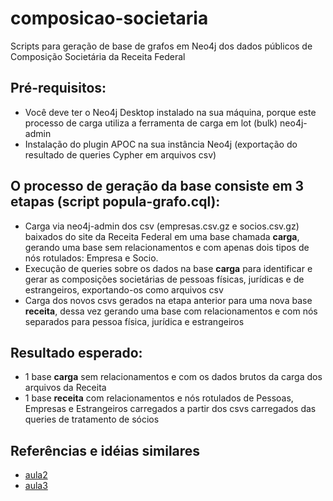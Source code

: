 # composicao-societaria
Scripts para geração de base de grafos em Neo4j dos dados públicos de Composição Societária da Receita Federal

## Pré-requisitos:
- Você deve ter o Neo4j Desktop instalado na sua máquina, porque este processo de carga utiliza a ferramenta de carga em lot (bulk) neo4j-admin
- Instalação do plugin APOC na sua instância Neo4j (exportação do resultado de queries Cypher em arquivos csv)

## O processo de geração da base consiste em 3 etapas (script popula-grafo.cql):
- Carga via neo4j-admin dos csv (empresas.csv.gz e socios.csv.gz) baixados do site da Receita Federal em uma base chamada **carga**, gerando uma base sem relacionamentos e com apenas dois tipos de nós rotulados: Empresa e Socio.
- Execução de queries sobre os dados na base **carga** para identificar e gerar as composições societárias de pessoas físicas, jurídicas e de estrangeiros, exportando-os como arquivos csv
- Carga dos novos csvs gerados na etapa anterior para uma nova base **receita**, dessa vez gerando uma base com relacionamentos e com nós separados para pessoa física, jurídica e estrangeiros

## Resultado esperado:
- 1 base **carga** sem relacionamentos e com os dados brutos da carga dos arquivos da Receita
- 1 base **receita** com relacionamentos e nós rotulados de Pessoas, Empresas e Estrangeiros carregados a partir dos csvs carregados das queries de tratamento de sócios

## Referências e idéias similares
- [aula2](https://colab.research.google.com/github/ormastroni/fundamentos-python/blob/main/aula2.ipynb)
- [aula3](https://colab.research.google.com/github/ormastroni/fundamentos-python/blob/main/aula3.ipynb)
